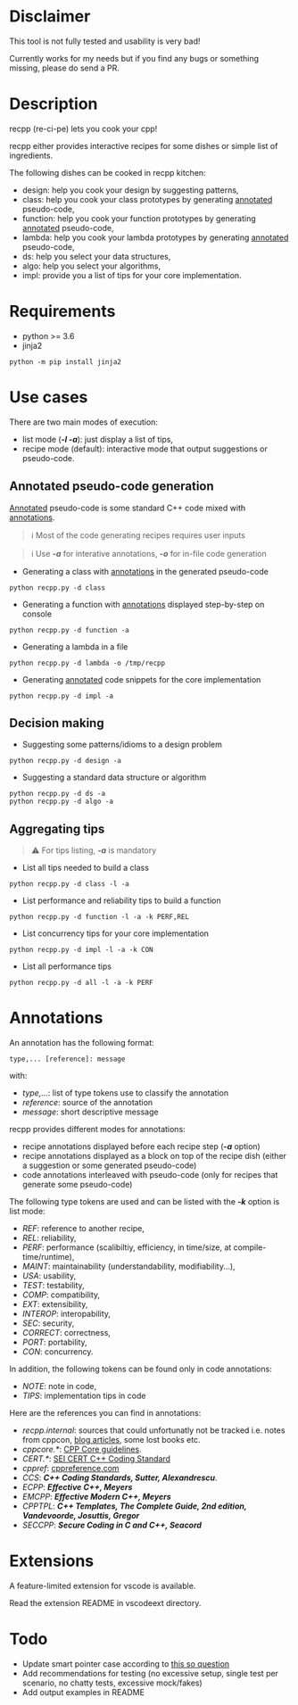 # Disclaimer

This tool is not fully tested and usability is very bad!

Currently works for my needs but if you find any bugs or something missing, please do send a PR.

# Description

recpp (re-ci-pe) lets you cook your cpp! 

recpp either provides interactive recipes for some dishes or
simple list of ingredients.

The following dishes can be cooked in recpp kitchen:

* design: help you cook your design by suggesting patterns,
* class: help you cook your class prototypes by generating [annotated](#Annotations) pseudo-code,
* function: help you cook your function prototypes by generating [annotated](#Annotations) pseudo-code,
* lambda: help you cook your lambda prototypes by generating [annotated](#Annotations) pseudo-code,
* ds: help you select your data structures,
* algo: help you select your algorithms,
* impl: provide you a list of tips for your core implementation.

# Requirements

* python >= 3.6
* jinja2
~~~
python -m pip install jinja2
~~~

# Use cases

There are two main modes of execution:
* list mode (***-l -a***): just display a list of tips,
* recipe mode (default): interactive mode that output suggestions or pseudo-code.

## Annotated pseudo-code generation

[Annotated](#Annotations) pseudo-code is some standard C++ code mixed with [annotations](#Annotations).

> :information_source: Most of the code generating recipes requires user inputs

> :information_source: Use ***-a*** for interative annotations, ***-o*** for in-file code generation

* Generating a class with [annotations](#Annotations) in the generated pseudo-code
~~~
python recpp.py -d class
~~~
* Generating a function with [annotations](#Annotations) displayed step-by-step on console
~~~
python recpp.py -d function -a
~~~
* Generating a lambda in a file
~~~
python recpp.py -d lambda -o /tmp/recpp
~~~
* Generating [annotated](#Annotations) code snippets for the core implementation
~~~
python recpp.py -d impl -a
~~~

## Decision making

* Suggesting some patterns/idioms to a design problem
~~~
python recpp.py -d design -a
~~~
* Suggesting a standard data structure or algorithm
~~~
python recpp.py -d ds -a
python recpp.py -d algo -a
~~~

## Aggregating tips

> :warning: For tips listing, ***-a*** is mandatory

* List all tips needed to build a class
~~~
python recpp.py -d class -l -a
~~~
* List performance and reliability tips to build a function
~~~
python recpp.py -d function -l -a -k PERF,REL
~~~
* List concurrency tips for your core implementation
~~~
python recpp.py -d impl -l -a -k CON
~~~
* List all performance tips
~~~
python recpp.py -d all -l -a -k PERF
~~~

# Annotations

An annotation has the following format:
~~~
type,... [reference]: message
~~~
with:
* *type,...*: list of type tokens use to classify the annotation 
* *reference*: source of the annotation
* *message*: short descriptive message

recpp provides different modes for annotations:
* recipe annotations displayed before each recipe step (***-a*** option)
* recipe annotations displayed as a block on top of the recipe dish (either a suggestion or some generated pseudo-code)
* code annotations interleaved with pseudo-code (only for recipes that generate some pseudo-code)

The following type tokens are used and can be listed with the ***-k*** option is list mode:
* *REF*: reference to another recipe,
* *REL*: reliability,
* *PERF*: performance (scalibiltiy, efficiency, in time/size, at compile-time/runtime),
* *MAINT*: maintainability (understandability, modifiability...),
* *USA*: usability,
* *TEST*: testability,
* *COMP*: compatibility,
* *EXT*: extensibility,
* *INTEROP*: interopability,
* *SEC*: security,
* *CORRECT*: correctness,
* *PORT*: portability,
* *CON*: concurrency.

In addition, the following tokens can be found only in code annotations:
* *NOTE*: note in code,
* *TIPS*: implementation tips in code

Here are the references you can find in annotations:
* *recpp.internal*: sources that could unfortunatly not be tracked i.e. notes from cppcon, [blog articles](https://isocpp.org/blog), some lost books etc.
* *cppcore.\**:
[CPP Core guidelines](https://isocpp.github.io/CppCoreGuidelines).
* *CERT.\**: [SEI CERT C++ Coding Standard](https://wiki.sei.cmu.edu/confluence/pages/viewpage.action?pageId=88046682)
* *cppref*: [cppreference.com](https://en.cppreference.com/w/)
* *CCS*:
 ***C++ Coding Standards, Sutter, Alexandrescu***.
* *ECPP*: ***Effective C++, Meyers***
* *EMCPP*: ***Effective Modern C++, Meyers***
* *CPPTPL*: ***C++ Templates, The Complete  Guide, 2nd edition, Vandevoorde, Josuttis, Gregor***
* *SECCPP*: ***Secure Coding in C and C++, Seacord***

# Extensions

A feature-limited extension for vscode is available.

Read the extension README in vscodeext directory.

# Todo

* Update smart pointer case according to [this so question](https://stackoverflow.com/questions/8114276/how-do-i-pass-a-unique-ptr-argument-to-a-constructor-or-a-function)
* Add recommendations for testing (no excessive setup, single test per scenario, no chatty tests, excessive mock/fakes)
* Add output examples in README
